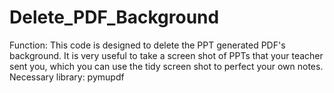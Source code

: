 # Delete_PDF_Background
Function: This code is designed to delete the PPT generated PDF's background. It is very useful to take a screen shot of PPTs that your teacher sent you, which you can use the tidy screen shot to perfect your own notes.
Necessary library: pymupdf
